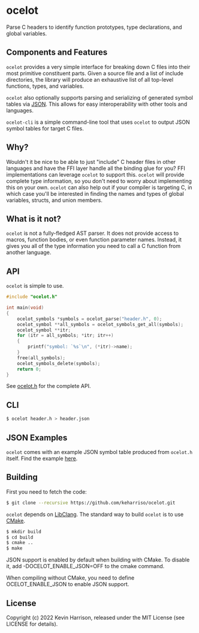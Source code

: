 
# ocelot

Parse C headers to identify function prototypes, type declarations, and global variables.

## Components and Features

`ocelot` provides a very simple interface for breaking down C files into their most primitive constituent parts. Given a source file and a list of include directories, the library will produce an exhaustive list of all top-level functions, types, and variables.

`ocelot` also optionally supports parsing and serializing of generated symbol tables via [JSON](https://www.json.org/). This allows for easy interoperability with other tools and languages.

`ocelot-cli` is a simple command-line tool that uses `ocelot` to output JSON symbol tables for target C files.

## Why?

Wouldn't it be nice to be able to just "include" C header files in other languages and have the FFI layer handle all the binding glue for you? FFI implementations can leverage `ocelot` to support this. `ocelot` will provide complete type information, so you don't need to worry about implementing this on your own. `ocelot` can also help out if your compiler is targeting C, in which case you'll be interested in finding the names and types of global variables, structs, and union members.

## What is it not?

`ocelot` is not a fully-fledged AST parser. It does not provide access to macros, function bodies, or even function parameter names. Instead, it gives you all of the type information you need to call a C function from another language.

## API

`ocelot` is simple to use.

```c
#include "ocelot.h"

int main(void)
{
	ocelot_symbols *symbols = ocelot_parse("header.h", 0);
	ocelot_symbol **all_symbols = ocelot_symbols_get_all(symbols);
	ocelot_symbol **itr;
	for (itr = all_symbols; *itr; itr++)
	{
		printf("symbol: `%s`\n", (*itr)->name);
	}
	free(all_symbols);
	ocelot_symbols_delete(symbols);
	return 0;
}
```

See [ocelot.h](src/ocelot.h) for the complete API.

## CLI

```bash
$ ocelot header.h > header.json
```

## JSON Examples

`ocelot` comes with an example JSON symbol table produced from `ocelot.h` itself. Find the example [here](examples/ocelot.h.json).

## Building

First you need to fetch the code:

```bash
$ git clone --recursive https://github.com/keharriso/ocelot.git
```

`ocelot` depends on [LibClang](https://clang.llvm.org/doxygen/group__CINDEX.html). The standard way to build `ocelot` is to use [CMake](https://cmake.org/).

```bash
$ mkdir build
$ cd build
$ cmake ..
$ make
```

JSON support is enabled by default when building with CMake. To disable it, add -DOCELOT_ENABLE_JSON=OFF to the cmake command.

When compiling without CMake, you need to define OCELOT_ENABLE_JSON to enable JSON support.

## License

Copyright (c) 2022 Kevin Harrison, released under the MIT License (see LICENSE for details).
